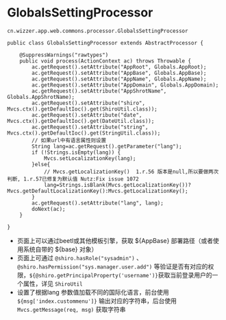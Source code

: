 # GlobalsSettingProcessor
`cn.wizzer.app.web.commons.processor.GlobalsSettingProcessor`

~~~
public class GlobalsSettingProcessor extends AbstractProcessor {

	@SuppressWarnings("rawtypes")
	public void process(ActionContext ac) throws Throwable {
		ac.getRequest().setAttribute("AppRoot", Globals.AppRoot);
		ac.getRequest().setAttribute("AppBase", Globals.AppBase);
		ac.getRequest().setAttribute("AppName", Globals.AppName);
		ac.getRequest().setAttribute("AppDomain", Globals.AppDomain);
		ac.getRequest().setAttribute("AppShrotName", Globals.AppShrotName);
		ac.getRequest().setAttribute("shiro", Mvcs.ctx().getDefaultIoc().get(ShiroUtil.class));
		ac.getRequest().setAttribute("date", Mvcs.ctx().getDefaultIoc().get(DateUtil.class));
		ac.getRequest().setAttribute("string", Mvcs.ctx().getDefaultIoc().get(StringUtil.class));
		// 如果url中有语言属性则设置
		String lang=ac.getRequest().getParameter("lang");
		if (!Strings.isEmpty(lang)) {
			Mvcs.setLocalizationKey(lang);
		}else{
			// Mvcs.getLocalizationKey()  1.r.56 版本是null,所以要做两次判断, 1.r.57已修复为默认值 Nutz:Fix issue 1072
			lang=Strings.isBlank(Mvcs.getLocalizationKey())?Mvcs.getDefaultLocalizationKey():Mvcs.getLocalizationKey();
		}
		ac.getRequest().setAttribute("lang", lang);
		doNext(ac);
	}

}
~~~

* 页面上可以通过beetl或其他模板引擎，获取 ${AppBase} 部署路径（或者使用系统自带的 ${base} 对象）
* 页面上可通过 `@shiro.hasRole("sysadmin")` 、`@shiro.hasPermission("sys.manager.user.add")` 等验证是否有对应的权限，`${@shiro.getPrincipalProperty('username')}`获取当前登录用户的一个属性，详见 `ShiroUtil`
* 设置了根据lang 参数值加载不同的国际化语言，前台使用 `${msg['index.custommenu']}` 输出对应的字符串，后台使用 `Mvcs.getMessage(req, msg)` 获取字符串
